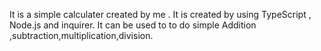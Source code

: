 It is a simple calculater created by me .
It is created by using TypeScript , Node.js and inquirer.
It can be used to to do simple Addition ,subtraction,multiplication,division.
